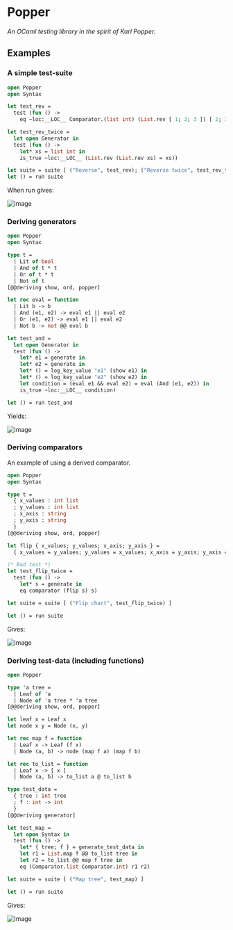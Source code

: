 # Popper

*An OCaml testing library in the spirit of Karl Popper.*


## Examples

### A simple test-suite

```ocaml
open Popper
open Syntax

let test_rev =
  test (fun () ->
    eq ~loc:__LOC__ Comparator.(list int) (List.rev [ 1; 2; 3 ]) [ 2; 3; 1 ])

let test_rev_twice =
  let open Generator in
  test (fun () ->
    let* xs = list int in
    is_true ~loc:__LOC__ (List.rev (List.rev xs) = xs))

let suite = suite [ ("Reverse", test_rev); ("Reverse twice", test_rev_twice) ]
let () = run suite
```

When run gives:

![image](https://user-images.githubusercontent.com/820478/113290657-dc8a0480-92e9-11eb-9b18-5bbe30e731c9.png)


### Deriving generators


```ocaml
open Popper
open Syntax

type t =
  | Lit of bool
  | And of t * t
  | Or of t * t
  | Not of t
[@@deriving show, ord, popper]

let rec eval = function
  | Lit b -> b
  | And (e1, e2) -> eval e1 || eval e2
  | Or (e1, e2) -> eval e1 || eval e2
  | Not b -> not @@ eval b

let test_and =
  let open Generator in
  test (fun () ->
    let* e1 = generate in
    let* e2 = generate in
    let* () = log_key_value "e1" (show e1) in
    let* () = log_key_value "e2" (show e2) in
    let condition = (eval e1 && eval e2) = eval (And (e1, e2)) in
    is_true ~loc:__LOC__ condition)

let () = run test_and

```

Yields:

![image](https://user-images.githubusercontent.com/820478/113483019-43015500-9499-11eb-8302-de90ce5deefc.png)

### Deriving comparators

An example of using a derived comparator.

```ocaml
open Popper
open Syntax

type t =
  { x_values : int list
  ; y_values : int list
  ; x_axis : string
  ; y_axis : string
  }
[@@deriving show, ord, popper]

let flip { x_values; y_values; x_axis; y_axis } =
  { x_values = y_values; y_values = x_values; x_axis = y_axis; y_axis = x_axis }

(* Bad test *)
let test_flip_twice =
  test (fun () ->
    let* s = generate in
    eq comparator (flip s) s) 

let suite = suite [ ("Flip chart", test_flip_twice) ]

let () = run suite
```

Gives:

![image](https://user-images.githubusercontent.com/820478/114268637-0209c300-99fa-11eb-9a67-09b2c1dedd3f.png)


### Deriving test-data (including functions)

```ocaml
open Popper

type 'a tree =
  | Leaf of 'a
  | Node of 'a tree * 'a tree
[@@deriving show, ord, popper]

let leaf x = Leaf x
let node x y = Node (x, y)

let rec map f = function
  | Leaf x -> Leaf (f x)
  | Node (a, b) -> node (map f a) (map f b)

let rec to_list = function
  | Leaf x -> [ x ]
  | Node (a, b) -> to_list a @ to_list b

type test_data =
  { tree : int tree
  ; f : int -> int
  }
[@@deriving generator]

let test_map =
  let open Syntax in
  test (fun () ->
    let* { tree; f } = generate_test_data in
    let r1 = List.map f @@ to_list tree in
    let r2 = to_list @@ map f tree in
    eq (Comparator.list Comparator.int) r1 r2)

let suite = suite [ ("Map tree", test_map) ]

let () = run suite
```

Gives:

![image](https://user-images.githubusercontent.com/820478/114268695-6036a600-99fa-11eb-9860-a8fd8ee7790e.png)


